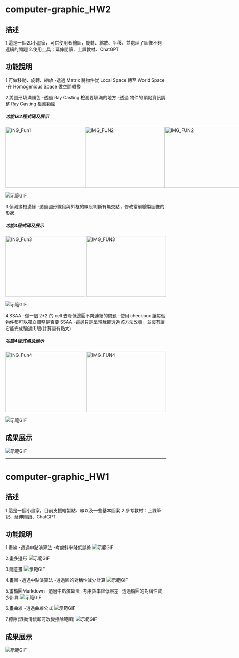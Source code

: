 # computer-graphic_HW2

## 描述
1.這是一個2D小畫家，可供使用者繪圖，旋轉、縮放、平移、並處理了圖像不夠連續的問題
2.使用工具：延伸閱讀、上課教材、ChatGPT

## 功能說明
1.可做移動、旋轉、縮放
 -透過 Matrix 將物件從 Local Space 轉至 World Space
 -在 Homogenious Space 做空間轉換

2.將圖形填滿顏色
 -透過 Ray Casting 檢測要填滿的地方
 -透過 物件的頂點資訊調整 Ray Casting 檢測範圍

##### 功能1&2程式碼及展示

 <div style="display: flex; justify-content: space-between;">
  <div>
    <img src="./HW2/demo/transform.png" alt="ING_Fun1" width="250" height="190">
  </div>
  <div>
    <img src="./HW2/demo/raycasting.png" alt="IMG_FUN2"width="250" height="190">
  </div>
  <div>
    <img src="./HW2/demo/boundbox.png" alt="IMG_FUN2"width="250" height="190">
  </div>
</div>

![示範GIF](./HW2/demo/transfrom_raycasting.gif)

3.偵測畫框邊緣
 -透過圖形線段與外框的線段判斷有無交點，修改當前繪製圖像的形狀

##### 功能3程式碼及展示

<div style="display: flex; justify-content: space-between;">
  <div>
    <img src="./HW2/demo/shAlgorithm1.png" alt="ING_Fun3" width="250" height="190">
  </div>
  <div>
    <img src="./HW2/demo/shAlgorithm1.png" alt="IMG_FUN3"width="250" height="190">
  </div>
</div>

![示範GIF](./HW2/demo/shAlgorithm.gif)

4.SSAA
 -做一個 2*2 的 cell 去降低邊圓不夠連續的問題
 -使用 checkbox 讓每個物件都可以獨立調整是否要 SSAA
 -這邊只是呈現我能透過該方法改善，並沒有讓它能完成騙過肉眼(計算量有點大)

##### 功能4程式碼及展示

<div style="display: flex; justify-content: space-between;">
  <div>
    <img src="./HW2/demo/SSAA1.png" alt="ING_Fun4" width="250" height="190">
  </div>
  <div>
    <img src="./HW2/demo/SSAA2.png" alt="IMG_FUN4"width="250" height="190">
  </div>
</div>

![示範GIF](./HW2/demo/SSAA.gif)

## 成果展示
![示範GIF](./HW2/demo/HW2.gif)





------------------------------------------------------------------

# computer-graphic_HW1

## 描述
1.這是一個小畫家，目前支援繪製點、線以及一些基本圖案
2.參考教材：上課筆記、延伸閱讀、ChatGPT

## 功能說明
1.畫線
 -透過中點演算法
 -考慮斜率降低誤差
![示範GIF](./HW1/demo/line.gif)

2.畫多邊形
![示範GIF](./HW1/demo/polygon.gif)

3.隨意畫
![示範GIF](./HW1/demo/pencil.gif)

4.畫圓
 -透過中點演算法
 -透過圓的對稱性減少計算
![示範GIF](./HW1/demo/circle.gif)

5.畫橢圓Markdown
 -透過中點演算法
 -考慮斜率降低誤差
 -透過橢圓的對稱性減少計算
![示範GIF](./HW1/demo/ellipse.gif)

6.畫曲線
 -透過曲線公式
![示範GIF](./HW1/demo/curve.gif)

7.擦除(滾動滑鼠即可改變擦除範圍)
![示範GIF](./HW1/demo/eraser.gif)

## 成果展示
![示範GIF](./HW1/demo/HW1.gif)
